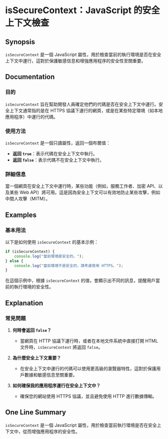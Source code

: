 <!--
Meta Description: # isSecureContext：JavaScript 的安全上下文檢查 ## Synopsis `isSecureContext` 是一個 JavaScript 屬性，用於檢查當前的執行環境是否在安全上下文中運行，這對於保護敏感信息和增強應用程序的安全性至關重要。 ## Documentatio...
Meta Keywords: issecurecontext, javascript, https, false, 是一個
-->

# isSecureContext：JavaScript 的安全上下文檢查

## Synopsis
`isSecureContext` 是一個 JavaScript 屬性，用於檢查當前的執行環境是否在安全上下文中運行，這對於保護敏感信息和增強應用程序的安全性至關重要。

## Documentation
### 目的
`isSecureContext` 旨在幫助開發人員確定他們的代碼是否在安全上下文中運行。安全上下文通常指的是在 HTTPS 協議下運行的網頁，或是在某些特定環境（如本地應用程序）中運行的代碼。

### 使用方法
`isSecureContext` 是一個只讀屬性，返回一個布爾值：
- **返回 `true`**：表示代碼在安全上下文中執行。
- **返回 `false`**：表示代碼不在安全上下文中執行。

### 詳細信息
當一個網頁在安全上下文中運行時，某些功能（例如，服務工作者、加密 API、以及某些 Web API）將可用。這是因為安全上下文可以有效地防止某些攻擊，例如中間人攻擊（MITM）。

## Examples
### 基本用法
以下是如何使用 `isSecureContext` 的基本示例：

```javascript
if (isSecureContext) {
    console.log("當前環境是安全的。");
} else {
    console.log("當前環境不是安全的，請考慮使用 HTTPS。");
}
```

在這個示例中，根據 `isSecureContext` 的值，會顯示出不同的訊息，提醒用戶當前的執行環境的安全性。

## Explanation
### 常見問題
1. **何時會返回 `false`？**
   - 當網頁在 HTTP 協議下運行時，或者在本地文件系統中直接打開 HTML 文件時，`isSecureContext` 將返回 `false`。

2. **為什麼安全上下文重要？**
   - 在安全上下文中運行的代碼可以使用更高級的瀏覽器特性，這對於保護用戶數據和敏感信息至關重要。

3. **如何確保我的應用程序運行在安全上下文中？**
   - 確保您的網站使用 HTTPS 協議，並且避免使用 HTTP 進行數據傳輸。

## One Line Summary
`isSecureContext` 是一個 JavaScript 屬性，用於檢查當前執行環境是否在安全上下文中，從而增強應用程序的安全性。